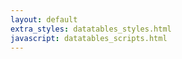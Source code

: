 ```yaml
---
layout: default
extra_styles: datatables_styles.html
javascript: datatables_scripts.html
---
```


<table id="example" class="display"></table>
<script src="table.js?version=19"></script>
